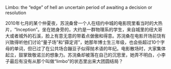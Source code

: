 Limbo:
the “edge” of hell
an uncertain period of awaiting a decision or resolution

2010年七月的某个仲夏夜，苏浣桑曾一个人在纽约中城的电影院里看当时的大热片，“Inception”。坐在她身旁的，大约是一群物理系的学生，来自城里的纽大哥大或者城外的石溪，脸上有意无意的带着点倨傲和得意。苏浣桑在电影开场前饶有兴致得听他们讨论“量子场”和“薛定谔”，她那年博士生三年级，也会些超过10个字母的单词，但已过了在公共场合蹦豆子似得抛术语的年纪。电影散场时，大家集体起立，鼓掌致敬诺兰的想象力。苏浣桑却被落在自己的沉思里，她弄不明白，小李子最后有没有从那个叫做“limbo”的状态里出来大团圆结局？